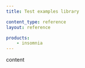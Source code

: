 ```yaml
---
title: Test examples library

content_type: reference
layout: reference

products:
    - insomnia
---
```


content